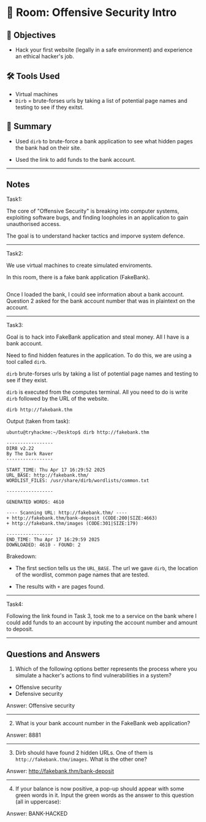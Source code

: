 # 🚪 Room: Offensive Security Intro

## 🎯 Objectives
- Hack your first website (legally in a safe environment) and experience an ethical hacker's job.

## 🛠️ Tools Used
- Virtual machines
- `Dirb` = brute-forses urls by taking a list of potential page names and testing to see if they exitst.

## 💬 Summary
- Used `dirb` to brute-force a bank application to see what hidden pages the bank had on their site.

- Used the link to add funds to the bank account.

-----

## Notes

Task1:

The core of "Offensive Security" is breaking into computer systems, exploiting software bugs, and finding loopholes in an application to gain unauthorised access.

The goal is to understand hacker tactics and imporve system defence.

-----

Task2:

We use virtual machines to create simulated enviroments.

In this room, there is a fake bank application  (FakeBank). 

<img fakebank>

Once I loaded the bank, I could see information about a bank account. Question 2 asked for the bank account number that was in plaintext on the account.

-----

Task3:

Goal is to hack into FakeBank application and steal money. All I have is a bank account.

Need to find hidden features in the application. To do this, we are using a tool called `dirb`.

`dirb` brute-forses urls by taking a list of potential page names and testing to see if they exist.

`dirb` is executed from the computes terminal. All you need to do is write `dirb` followed by the URL of the website.
```
dirb http://fakebank.thm
```
Output (taken from task):
```
ubuntu@tryhackme:~/Desktop$ dirb http://fakebank.thm

-----------------
DIRB v2.22
By The Dark Raver
-----------------

START_TIME: Thu Apr 17 16:29:52 2025
URL_BASE: http://fakebank.thm/
WORDLIST_FILES: /usr/share/dirb/wordlists/common.txt

-----------------

GENERATED WORDS: 4610

---- Scanning URL: http://fakebank.thm/ ----
+ http://fakebank.thm/bank-deposit (CODE:200|SIZE:4663)
+ http://fakebank.thm/images (CODE:301|SIZE:179)

-----------------
END_TIME: Thu Apr 17 16:29:59 2025
DOWNLOADED: 4610 - FOUND: 2
```
Brakedown:
- The first section tells us the `URL_BASE`. The url we gave `dirb`, the location of the wordlist, common page names that are tested.

- The results with `+` are pages found.

-----

Task4:

Following the link found in Task 3, took me to a service on the bank where I could add funds to an account by inputing the account number and amount to deposit.

-----

## Questions and Answers
1. Which of the following options better represents the process where you simulate a hacker's actions to find vulnerabilities in a system?

- Offensive security
- Defensive security

Answer: Offensive security

-----

2. What is your bank account number in the FakeBank web application?

Answer: 8881

-----

3. Dirb should have found 2 hidden URLs. One of them is `http://fakebank.thm/images`. What is the other one?

Answer: http://fakebank.thm/bank-deposit

-----

4. If your balance is now positive, a pop-up should appear with some green words in it. Input the green words as the answer to this question (all in uppercase):

Answer: BANK-HACKED